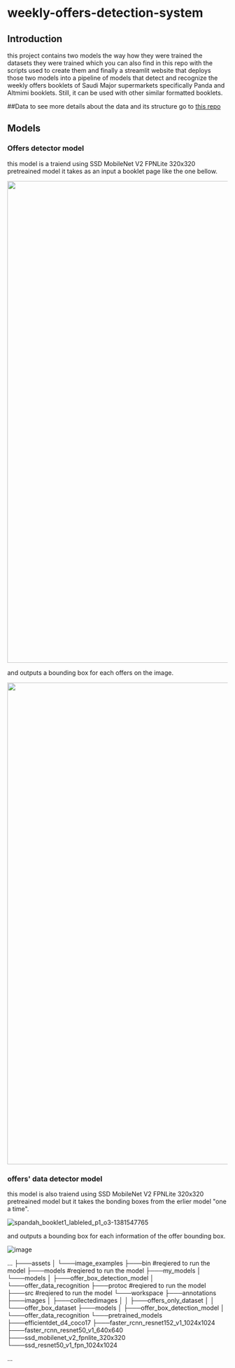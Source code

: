 ﻿# weekly-offers-detection-system
 ## Introduction
this project contains two models the way how they were trained the datasets they were trained which you can also find in this repo with the scripts used to create them and finally a streamlit website that deploys those two models into a pipeline of models that detect and recognize the weekly offers booklets of Saudi Major supermarkets specifically Panda and Altmimi booklets. Still, it can be used with other similar formatted booklets.


##Data
to see more details about the data and its structure go to <a href="https://github.com/Salma7577/offers_dataset_web_scrabing">this repo</a>

## Models 
### Offers detector model
this model is a traiend using SSD MobileNet V2 FPNLite 320x320 pretreained model it takes as an input a booklet page like the one bellow.

<img src="https://user-images.githubusercontent.com/54520739/186296014-976bef57-21fe-4cdc-9110-c0040f76043b.jpg" width="600" height="1100">


and outputs a bounding box for each offers on the image.

<img src="https://user-images.githubusercontent.com/54520739/186297684-77e80c6d-ea93-4664-b892-a1d1a21fb977.png" width="600" height="1100">

### offers' data detector model
this model is also traiend using SSD MobileNet V2 FPNLite 320x320 pretreained model but it takes the bonding boxes from the erlier model "one a time".

![spandah_booklet1_lableled_p1_o3-1381547765](https://user-images.githubusercontent.com/54520739/186298696-73ab7204-c45b-4db6-9bb3-d2d28a6b10ac.jpg)

and outputs a bounding box for each information of the offer bounding box.

![image](https://user-images.githubusercontent.com/54520739/186298937-09ee2266-fcfd-4985-b22b-7fdfdde50936.png)



...
├───assets
│   └───image_examples
├───bin #reqiered to run the model
├───models #reqiered to run the model
├───my_models
│   └───models
│       ├───offer_box_detection_model
│       └───offer_data_recognition
├───protoc #reqiered to run the model
├───src  #reqiered to run the model
└───workspace
    ├───annotations
    ├───images
    │   ├───collectedimages
    │   │   ├───offers_only_dataset
    │   │   └───offer_box_dataset
    ├───models
    │   ├───offer_box_detection_model
    │   └───offer_data_recognition
    └───pretrained_models
        ├───efficientdet_d4_coco17
        ├───faster_rcnn_resnet152_v1_1024x1024
        ├───faster_rcnn_resnet50_v1_640x640
        ├───ssd_mobilenet_v2_fpnlite_320x320
        └───ssd_resnet50_v1_fpn_1024x1024

...
